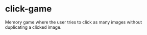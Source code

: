 # click-game
Memory game where the user tries to click as many images without duplicating a clicked image. 
